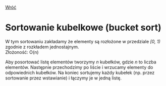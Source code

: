 [Wróć](../../../../../../)

# Sortowanie kubelkowe (bucket sort)
W tym sortowaniu zakładamy że elementy są rozłożone w przedziale _[0, 1)_ zgodnie z rozkładem jednostajnym.  
Złożoność: O(n)

Aby posortować listę elementów tworzymy _n_ kubełków, gdzie _n_ to liczba elementów. Następnie przechodzimy po liście i wrzucamy elementy do odpowiednich kubełków. Na koniec sortujemy każdy kubełek (np. przez sortowanie przez wstawianie) i łączymy je w jedną listę.


